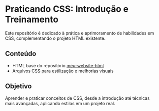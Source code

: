 # Praticando CSS: Introdução e Treinamento

Este repositório é dedicado à prática e aprimoramento de habilidades em CSS, complementando o projeto HTML existente.

## Conteúdo
- HTML base do repositório [meu-website-html](link_do_repo)
- Arquivos CSS para estilização e melhorias visuais

## Objetivo
Aprender e praticar conceitos de CSS, desde a introdução até técnicas mais avançadas, aplicando estilos em um projeto real.

